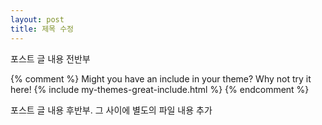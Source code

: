 ```yaml
---
layout: post
title: 제목 수정
---
```


포스트 글 내용 전반부

{% comment %}
Might you have an include in your theme? Why not try it here!
{% include my-themes-great-include.html %}
{% endcomment %}

포스트 글 내용 후반부.
그 사이에 별도의 파일 내용 추가 
